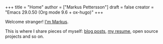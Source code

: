+++
title = "Home"
author = ["Markus Pettersson"]
draft = false
creator = "Emacs 29.0.50 (Org mode 9.6 + ox-hugo)"
+++

Welcome stranger!
[I'm Markus](/about).

This is where I share pieces of myself: [blog posts](/blog), [my resume](/resume), open source projects and so on.
